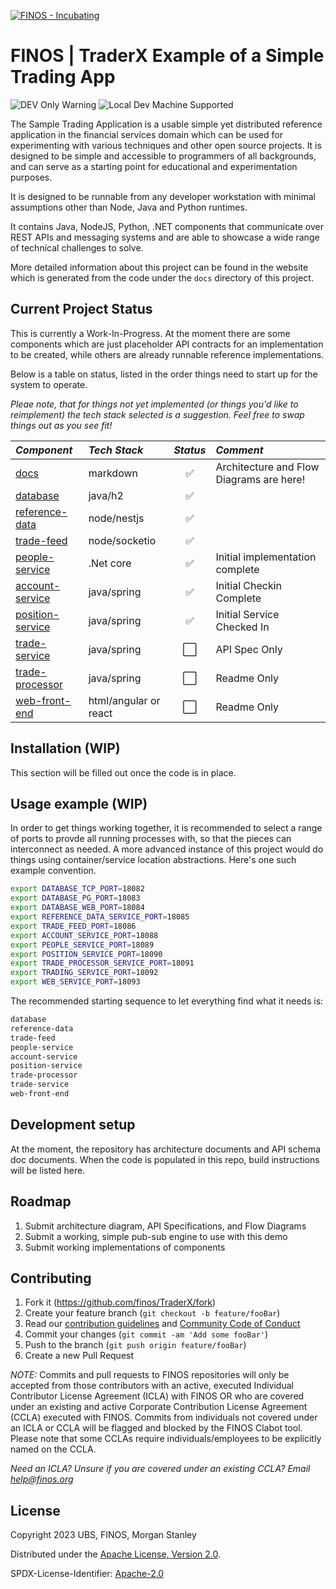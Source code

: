 [![FINOS - Incubating](https://cdn.jsdelivr.net/gh/finos/contrib-toolbox@master/images/badge-incubating.svg)](https://finosfoundation.atlassian.net/wiki/display/FINOS/Incubating)

# FINOS | TraderX Example of a Simple Trading App

![DEV Only Warning](https://badgen.net/badge/warning/not-for-production/red) ![Local Dev Machine Supported](http://badgen.net/badge/local-dev/supported/green)

The Sample Trading Application is a usable simple yet distributed reference application
in the financial services domain which can be used for experimenting with various 
techniques and other open source projects.  It is designed to be simple and accessible
to programmers of all backgrounds, and can serve as a starting point for educational
and experimentation purposes.

It is designed to be runnable from any developer workstation with minimal assumptions 
other than Node, Java and Python runtimes.

It contains Java, NodeJS, Python, .NET components that communicate over REST APIs and 
messaging systems and are able to showcase a wide range of technical challenges to solve.

More detailed information about this project can be found in the website which is generated 
from the code under the `docs` directory of this project.

## Current Project Status

This is currently a Work-In-Progress. At the moment there are some components which are just placeholder API contracts for an implementation to be created, while others are already runnable reference implementations.

Below is a table on status, listed in the order things need to start up for the system to operate. 

_Pleae note, that for things not yet implemented (or things you'd like to reimplement) the tech stack selected is a suggestion. Feel free to swap things out as you see fit!_

| *Component* | *Tech Stack* | *Status* | *Comment* |
| :--- | :--- | :---: | :--- |
| [docs](docs) | markdown | :white_check_mark: | Architecture and Flow Diagrams are here! |
| [database](database) | java/h2 | :white_check_mark: | |
| [reference-data](reference-data) | node/nestjs | :white_check_mark: | |
| [trade-feed](trade-feed) | node/socketio | :white_check_mark: | |
| [people-service](people-service) | .Net core | :white_check_mark:  | Initial implementation complete |
| [account-service](account-service) | java/spring | :white_check_mark: | Initial Checkin Complete |
| [position-service](position-service) | java/spring | :white_check_mark: | Initial Service Checked In |
| [trade-service](trade-service) | java/spring | :white_large_square: | API Spec Only |
| [trade-processor](trade-processor) | java/spring | :white_large_square: | Readme Only |
| [web-front-end](web-front-end) | html/angular or react | :white_large_square: | Readme Only |

## Installation (WIP)

This section will be filled out once the code is in place.

## Usage example (WIP)

In order to get things working together, it is recommended to select a range of ports to provde all running processes with, so that the pieces can interconnect as needed.  A more advanced instance of this project would do things using container/service location abstractions.  Here's one such example convention.

```bash
export DATABASE_TCP_PORT=18082
export DATABASE_PG_PORT=18083
export DATABASE_WEB_PORT=18084
export REFERENCE_DATA_SERVICE_PORT=18085
export TRADE_FEED_PORT=18086
export ACCOUNT_SERVICE_PORT=18088
export PEOPLE_SERVICE_PORT=18089
export POSITION_SERVICE_PORT=18090
export TRADE_PROCESSOR_SERVICE_PORT=18091
export TRADING_SERVICE_PORT=18092
export WEB_SERVICE_PORT=18093
```

The recommended starting sequence to let everything find what it needs is:
```bash
database
reference-data
trade-feed
people-service
account-service
position-service
trade-processor
trade-service
web-front-end
```

## Development setup

At the moment, the repository has architecture documents and API schema doc documents.  When the code is populated in this repo, build instructions will be listed here.

## Roadmap

1. Submit architecture diagram, API Specifications, and Flow Diagrams
2. Submit a working, simple pub-sub engine to use with this demo
3. Submit working implementations of components

## Contributing

1. Fork it (<https://github.com/finos/TraderX/fork>)
2. Create your feature branch (`git checkout -b feature/fooBar`)
3. Read our [contribution guidelines](.github/CONTRIBUTING.md) and [Community Code of Conduct](https://www.finos.org/code-of-conduct)
4. Commit your changes (`git commit -am 'Add some fooBar'`)
5. Push to the branch (`git push origin feature/fooBar`)
6. Create a new Pull Request

_NOTE:_ Commits and pull requests to FINOS repositories will only be accepted from those contributors with an active, executed Individual Contributor License Agreement (ICLA) with FINOS OR who are covered under an existing and active Corporate Contribution License Agreement (CCLA) executed with FINOS. Commits from individuals not covered under an ICLA or CCLA will be flagged and blocked by the FINOS Clabot tool. Please note that some CCLAs require individuals/employees to be explicitly named on the CCLA.

*Need an ICLA? Unsure if you are covered under an existing CCLA? Email [help@finos.org](mailto:help@finos.org)*

## License

Copyright 2023 UBS, FINOS, Morgan Stanley

Distributed under the [Apache License, Version 2.0](http://www.apache.org/licenses/LICENSE-2.0).

SPDX-License-Identifier: [Apache-2.0](https://spdx.org/licenses/Apache-2.0)
